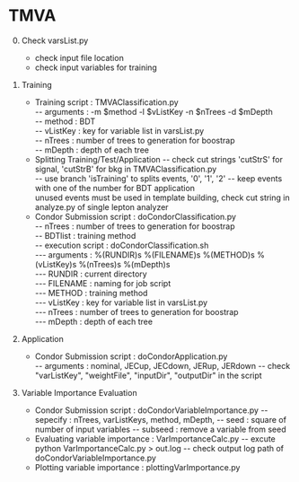 # TMVA

0. Check varsList.py
    - check input file location
    - check input variables for training

1. Training
    - Training script : TMVAClassification.py  
        -- arguments : -m $method -l $vListKey -n $nTrees -d $mDepth  
        -- method : BDT  
        -- vListKey : key for variable list in varsList.py  
        -- nTrees : number of trees to generation for boostrap  
        -- mDepth : depth of each tree  
    - Splitting Training/Test/Application
        -- check cut strings 'cutStrS' for signal, 'cutStrB' for bkg in TMVAClassification.py  
        -- use branch 'isTraining' to splits events, '0', '1', '2'
        -- keep events with one of the number for BDT application  
        unused events must be used in template building, check cut string in analyze.py of single lepton analyzer  
    - Condor Submission script : doCondorClassification.py  
        -- nTrees : number of trees to generation for boostrap  
        -- BDTlist : training method  
        -- execution script : doCondorClassification.sh  
            --- arguments : %(RUNDIR)s %(FILENAME)s %(METHOD)s %(vListKey)s %(nTrees)s %(mDepth)s  
            --- RUNDIR : current directory  
            --- FILENAME : naming for job script  
            --- METHOD : training method  
            --- vListKey : key for variable list in varsList.py  
            --- nTrees : number of trees to generation for boostrap  
            --- mDepth : depth of each tree  

    
    
2. Application
    - Condor Submission script : doCondorApplication.py  
        -- arguments : nominal, JECup, JECdown, JERup, JERdown
        -- check "varListKey", "weightFile", "inputDir", "outputDir" in the script
                        
3. Variable Importance Evaluation
    - Condor Submission script : doCondorVariableImportance.py
        -- sepecify : nTrees, varListKeys, method, mDepth,
        -- seed : square of number of input variables
        -- subseed : remove a variable from seed
    - Evaluating variable importance : VarImportanceCalc.py
        -- excute python VarImportanceCalc.py > out.log
        -- check output log path of doCondorVariableImportance.py
    - Plotting variable importance : plottingVarImportance.py
        
        